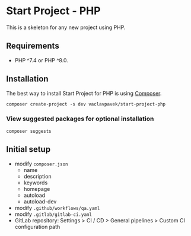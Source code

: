 Start Project - PHP
===================

This is a skeleton for any new project using PHP.


Requirements
------------
- PHP ^7.4 or PHP ^8.0.


Installation
------------

The best way to install Start Project for PHP is using [Composer](https://getcomposer.com).

```
composer create-project -s dev vaclavpavek/start-project-php
```


### View suggested packages for optional installation

```
composer suggests
```


Initial setup
-------------
- modify `composer.json`
    - name
    - description
    - keywords
    - homepage
    - autoload
    - autoload-dev
- modify `.github/workflows/qa.yaml`
- modify `.gitlab/gitlab-ci.yaml` 
- GitLab repository: Settings > CI / CD > General pipelines > Custom CI configuration path

